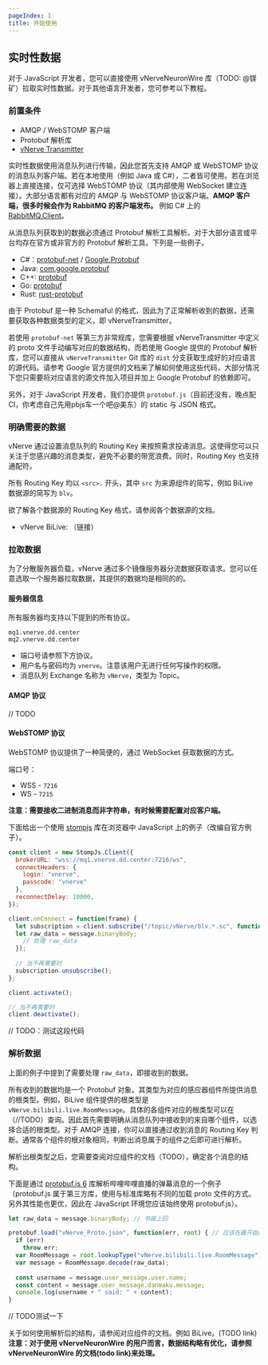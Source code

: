 ```yaml
---
pageIndex: 1
title: 开始使用
---
```


## 实时性数据

对于 JavaScript 开发者，您可以直接使用 vNerveNeuronWire 库（TODO: @镁矿）拉取实时性数据。对于其他语言开发者，您可参考以下教程。

### 前置条件

- AMQP / WebSTOMP 客户端
- Protobuf 解析库
- [vNerve Transmitter](https://github.com/vNerve/vNerveTransmitter)

实时性数据使用消息队列进行传输，因此您首先支持 AMQP 或 WebSTOMP 协议的消息队列客户端。若在本地使用（例如 Java 或 C#），二者皆可使用。若在浏览器上直接连接，仅可选择 WebSTOMP 协议（其内部使用 WebSocket 建立连接）。大部分语言都有对应的 AMQP 与 WebSTOMP 协议客户端。**AMQP 客户端，很多时候会作为 RabbitMQ 的客户端发布。** 例如 C# 上的 [RabbitMQ.Client](https://www.nuget.org/packages/RabbitMQ.Client)。

从消息队列获取到的数据必须通过 Protobuf 解析工具解析。对于大部分语言或平台均存在官方或非官方的 Protobuf 解析工具。下列是一些例子。

- C#：[protobuf-net](https://github.com/protobuf-net/protobuf-net) / [Google.Protobuf](https://developers.google.com/protocol-buffers/docs/csharptutorial)
- Java: [com.google.protobuf](https://developers.google.com/protocol-buffers/docs/javatutorial)
- C++: [protobuf](https://developers.google.com/protocol-buffers/docs/cpptutorial)
- Go: [protobuf](https://developers.google.com/protocol-buffers/docs/gotutorial)
- Rust: [rust-protobuf](https://github.com/stepancheg/rust-protobuf)

由于 Protobuf 是一种 Schemaful 的格式，因此为了正常解析收到的数据，还需要获取各种数据类型的定义，即 vNerveTransmitter。

若使用 `protobuf-net` 等第三方非常规库，您需要根据 vNerveTransmitter 中定义的 proto 文件手动编写对应的数据结构，而若使用 Google 提供的 Protobuf 解析库，您可以直接从 `vNerveTransmitter` Git 库的 `dist` 分支获取生成好的对应语言的源代码。请参考 Google 官方提供的文档来了解如何使用这些代码，大部分情况下您只需要将对应语言的源文件加入项目并加上 Google Protobuf 的依赖即可。

另外，对于 JavaScript 开发者，我们亦提供 `protobuf.js`（目前还没有，晚点配CI，你考虑自己先用pbjs车一个吧@美东）的 static 与 JSON 格式。

### 明确需要的数据

vNerve 通过设置消息队列的 Routing Key 来按照需求投递消息。这使得您可以只关注于您感兴趣的消息类型，避免不必要的带宽浪费。同时，Routing Key 也支持通配符。

所有 Routing Key 均以 `<src>.` 开头，其中 `src` 为来源组件的简写，例如 BiLive 数据源的简写为 `blv`。

欲了解各个数据源的 Routing Key 格式，请参阅各个数据源的文档。

- vNerve BiLive: （链接）

### 拉取数据

为了分散服务器负载，vNerve 通过多个镜像服务器分流数据获取请求。您可以任意选取一个服务器拉取数据，其提供的数据均是相同的的。

#### 服务器信息

所有服务器均支持以下提到的所有协议。

```
mq1.vnerve.dd.center
mq2.vnerve.dd.center
```

- 端口号请参照下方协议。
- 用户名与密码均为 `vnerve`。注意该用户无进行任何写操作的权限。
- 消息队列 Exchange 名称为 `vNerve`，类型为 Topic。

#### AMQP 协议

// TODO

#### WebSTOMP 协议

WebSTOMP 协议提供了一种简便的，通过 WebSocket 获取数据的方式。

端口号：  
- WSS - `7216`
- WS - `7215`

**注意：需要接收二进制消息而非字符串，有时候需要配置对应客户端。**

下面给出一个使用 [stompjs](https://stomp-js.github.io/guide/stompjs/using-stompjs-v5.html) 库在浏览器中 JavaScript 上的例子（改编自官方例子）。

```javascript
const client = new StompJs.Client({
  brokerURL: "wss://mq1.vnerve.dd.center:7216/ws",
  connectHeaders: {
    login: "vnerve",
    passcode: "vnerve"
  },
  reconnectDelay: 10000,
});

client.onConnect = function(frame) {
  let subscription = client.subscribe("/topic/vNerve/blv.*.sc", function(message) {
  let raw_data = message.binaryBody;
    // 处理 raw_data
  });
    
  // 当不再需要时
  subscription.unsubscribe();
};

client.activate();

// 当不再需要时
client.deactivate();


```

// TODO：测试这段代码

### 解析数据

上面的例子中提到了需要处理 `raw_data`，即接收到的数据。

所有收到的数据均是一个 Protobuf 对象。其类型为对应的感应器组件所提供消息的根类型。例如，BiLive 组件提供的根类型是 `vNerve.bilibili.live.RoomMessage`。具体的各组件对应的根类型可以在（//TODO）查询。因此首先需要明确从消息队列中接收到的来自哪个组件，以选择合适的根类型。对于 AMQP 连接，你可以直接通过收到消息的 Routing Key 判断。通常各个组件的根对象相同，判断出消息属于的组件之后即可进行解析。

解析出根类型之后，您需要查阅对应组件的文档（TODO），确定各个消息的结构。

下面是通过 [protobuf.js 6](https://github.com/protobufjs/protobuf.js) 库解析哔哩哔哩直播的弹幕消息的一个例子（protobuf.js 属于第三方库，使用与标准库略有不同的加载 proto 文件的方式。另外其性能也更优，因此在 JavaScript 环境您应该始终使用 protobuf.js）。

```javascript
let raw_data = message.binaryBody; // 书接上回

protobuf.load("vNerve_Proto.json", function(err, root) { // 应该在最开始就加载 proto 并保存 root 对象.
  if (err)
    throw err;
  var RoomMessage = root.lookupType("vNerve.bilibili.live.RoomMessage");
  var message = RoomMessage.decode(raw_data);
    
  const username = message.user_message.user.name;
  const content = message.user_message.danmaku.message;
  console.log(username + " said: " + content);
}
```

// TODO测试一下

关于如何使用解析后的结构，请参阅对应组件的文档。例如 BiLive。(TODO link) **注意：对于使用 vNerveNeuronWire 的用户而言，数据结构略有优化，请参照vNerveNeuronWire 的文档(todo link)来处理。**

